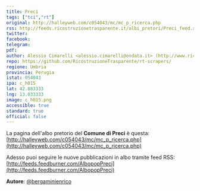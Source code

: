 ```yaml
---
title: Preci
tags: ["tci","rt"]
original: http://halleyweb.com/c054043/mc/mc_p_ricerca.php
rss: http://feeds.ricostruzionetrasparente.it/albi_pretori/Preci_feed.xml
twitter: 
facebook: 
telegram: 
pdf: 
author: Alessio Cimarelli <alessio.cimarelli@ondata.it> (http://www.ricostruzionetrasparente.it)
repo: https://github.com/RicostruzioneTrasparente/rt-scrapers/
regione: Umbria
provincia: Perugia
istat: 054043
ipa: c_h015
lat: 42.883333
lng: 13.033333
image: c_h015.png
accessible: true
standard: true
official: false
---
```


La pagina dell'albo pretorio del **Comune di Preci** è questa: [http://halleyweb.com/c054043/mc/mc_p_ricerca.php](http://halleyweb.com/c054043/mc/mc_p_ricerca.php)

Adesso puoi seguire le nuove pubblicazioni in albo tramite feed RSS: [http://feeds.feedburner.com/AlbopopPreci](http://feeds.feedburner.com/AlbopopPreci)


**Autore**: [@bergaminienrico](https://twitter.com/bergaminienrico)
